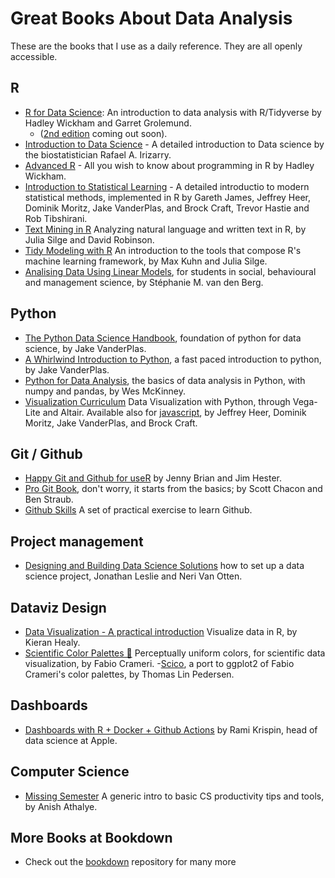 # Great Books About Data Analysis

These are the books that I use as a daily reference. They are all openly accessible.

## R

- [R for Data Science](https://r4ds.had.co.nz/): An introduction to data analysis with R/Tidyverse by Hadley Wickham and Garret Grolemund. 
  - ([2nd edition](https://r4ds.hadley.nz/)  coming out soon). 
- [Introduction to Data Science](http://rafalab.dfci.harvard.edu/dsbook/) - A detailed introduction to Data science by the biostatistician Rafael A. Irizarry.
- [Advanced R](https://adv-r.hadley.nz//) - All you wish to know about programming in R by Hadley Wickham.
- [Introduction to Statistical Learning](https://www.statlearning.com)  - A detailed introductio  to modern statistical methods, implemented in R by Gareth James, Jeffrey Heer, Dominik Moritz, Jake VanderPlas, and Brock Craft, Trevor Hastie and Rob Tibshirani.
- [Text Mining in R](https://www.tidytextmining.com/index.html) Analyzing natural language and written text in R, by Julia Silge and David Robinson.
- [Tidy Modeling with R](https://www.tmwr.org/) An introduction to the tools that compose R's machine learning framework, by Max Kuhn and Julia Silge.
- [Analising Data Using Linear Models](https://bookdown.org/pingapang9/linear_models_bookdown/), for students in social, behavioural and management science, by Stéphanie M. van den Berg.

## Python

- [The Python Data Science Handbook](https://jakevdp.github.io/PythonDataScienceHandbook/), foundation of python for data science, by Jake VanderPlas.
- [A Whirlwind Introduction to Python](https://jakevdp.github.io/WhirlwindTourOfPython/), a fast paced introduction to python, by Jake VanderPlas.
- [Python for Data Analysis](https://wesmckinney.com/book/), the basics of data analysis in Python, with numpy and pandas, by Wes McKinney.
- [Visualization Curriculum](https://uwdata.github.io/visualization-curriculum/altair_marks_encoding.html) Data Visualization with Python, through Vega-Lite and Altair. Available also for [javascript](https://observablehq.com/@uwdata/data-visualization-curriculum), by Jeffrey Heer, Dominik Moritz, Jake VanderPlas, and Brock Craft. 

## Git / Github

- [Happy Git and Github for useR](https://happygitwithr.com/index.html) by Jenny Brian and Jim Hester.
- [Pro Git Book](https://git-scm.com/book/en/v2), don't worry, it starts from the basics; by Scott Chacon and Ben Straub.
- [Github Skills](https://skills.github.com/) A set of practical exercise to learn Github.

## Project management

- [Designing and Building Data Science Solutions](https://datasciencedesign.com/) how to set up a data science project, Jonathan Leslie and Neri Van Otten.

## Dataviz Design

- [Data Visualization - A practical introduction](https://socviz.co/index.html#preface) Visualize data in R, by Kieran Healy.
- [Scientific Color Palettes 🎨](https://www.fabiocrameri.ch/colourmaps/) Perceptually uniform colors, for scientific data visualization, by Fabio Crameri.
  -[Scico](https://github.com/thomasp85/scico), a port to ggplot2 of Fabio Crameri's color palettes, by Thomas Lin Pedersen.

## Dashboards

- [Dashboards with R + Docker + Github Actions](https://github.com/RamiKrispin/deploy-flex-actions) by Rami Krispin, head of data science at Apple.

## Computer Science

- [Missing Semester](https://missing.csail.mit.edu/) A generic intro to basic CS productivity tips and tools, by Anish Athalye.

## More Books at Bookdown

- Check out the [bookdown](https://bookdown.org/home/) repository for many more
